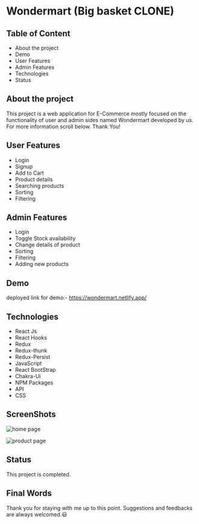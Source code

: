 # Wondermart (Big basket CLONE)


## Table of Content

- About the project
- Demo
- User Features
- Admin Features
- Technologies
- Status


## About the project

This project is a web application for E-Commerce mostly focused on the functionality of user and admin sides named Wondermart developed by us. For more information scroll below. Thank You!

## User Features


- Login 
- Signup 
- Add to Cart
- Product details
- Searching products
- Sorting
-  Filtering

## Admin Features

- Login
- Toggle Stock availability
- Change details of product
- Sorting
- Filtering
- Adding new products

## Demo

deployed link for demo:- https://wondermart.netlify.app/


## Technologies

- React Js
- React Hooks
- Redux
- Redux-thunk
- Redux-Persist
- JavaScript
- React BootStrap
- Chakra-Ui
- NPM Packages
- API
- CSS
## ScreenShots

![home page](https://i.ibb.co/RDGrQq7/Screen-Shot-2023-01-23-at-3-53-06-PM.png)

![product page](https://i.ibb.co/S3vyS3L/Screen-Shot-2023-01-23-at-3-53-47-PM.png)

## Status

This project is completed. 
## Final Words

Thank you for staying with me up to this point. Suggestions and feedbacks are always welcomed.😃
